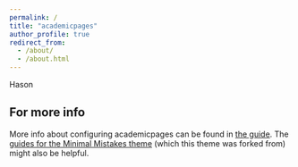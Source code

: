 ```yaml
---
permalink: /
title: "academicpages"
author_profile: true
redirect_from: 
  - /about/
  - /about.html
---
```

Hason

For more info
------
More info about configuring academicpages can be found in [the guide](https://academicpages.github.io/markdown/). The [guides for the Minimal Mistakes theme](https://mmistakes.github.io/minimal-mistakes/docs/configuration/) (which this theme was forked from) might also be helpful.
